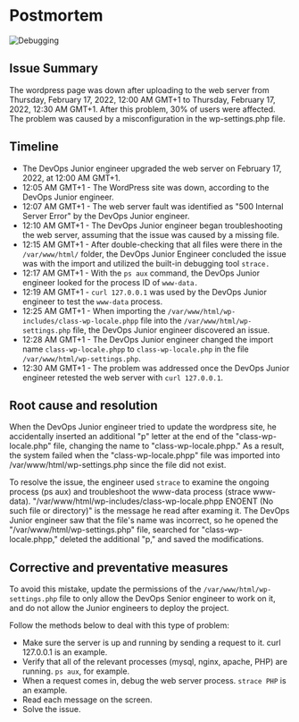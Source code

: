 # Postmortem

![Debugging](https://miro.medium.com/max/800/0*kHoWD7gJ0PC9GmBK.jpg)

## Issue Summary

The wordpress page was down after uploading to the web server from Thursday, February 17, 2022, 12:00 AM GMT+1 to Thursday, February 17, 2022, 12:30 AM GMT+1. After this problem, 30% of users were affected. The problem was caused by a misconfiguration in the wp-settings.php file.

## Timeline

* The DevOps Junior engineer upgraded the web server on February 17, 2022, at 12:00 AM GMT+1.
* 12:05 AM GMT+1 - The WordPress site was down, according to the DevOps Junior engineer.
* 12:07 AM GMT+1 - The web server fault was identified as "500 Internal Server Error" by the DevOps Junior engineer.
* 12:10 AM GMT+1 - The DevOps Junior engineer began troubleshooting the web server, assuming that the issue was caused by a missing file.
* 12:15 AM GMT+1 - After double-checking that all files were there in the `/var/www/html/` folder, the DevOps Junior Engineer concluded the issue was with the import and utilized the built-in debugging tool `strace.`
* 12:17 AM GMT+1 - With the ```ps aux``` command, the DevOps Junior engineer looked for the process ID of `www-data.`
* 12:19 AM GMT+1 - `curl 127.0.0.1` was used by the DevOps Junior engineer to test the `www-data` process.
* 12:25 AM GMT+1 - When importing the `/var/www/html/wp-includes/class-wp-locale.phpp` file into the `/var/www/html/wp-settings.php` file, the DevOps Junior engineer discovered an issue.
* 12:28 AM GMT+1 - The DevOps Junior engineer changed the import name `class-wp-locale.phpp` to `class-wp-locale.php` in the file `/var/www/html/wp-settings.php`.
* 12:30 AM GMT+1 - The problem was addressed once the DevOps Junior engineer retested the web server with `curl 127.0.0.1`.

## Root cause and resolution

When the DevOps Junior engineer tried to update the wordpress site, he accidentally inserted an additional "p" letter at the end of the "class-wp-locale.php" file, changing the name to "class-wp-locale.phpp." As a result, the system failed when the "class-wp-locale.phpp" file was imported into /var/www/html/wp-settings.php since the file did not exist.

To resolve the issue, the engineer used `strace` to examine the ongoing process (ps aux) and troubleshoot the www-data process (strace www-data). "/var/www/html/wp-includes/class-wp-locale.phpp ENOENT (No such file or directory)" is the message he read after examing it. The DevOps Junior engineer saw that the file's name was incorrect, so he opened the "/var/www/html/wp-settings.php" file, searched for "class-wp-locale.phpp," deleted the additional "p," and saved the modifications.

## Corrective and preventative measures

To avoid this mistake, update the permissions of the `/var/www/html/wp-settings.php` file to only allow the DevOps Senior engineer to work on it, and do not allow the Junior engineers to deploy the project.

Follow the methods below to deal with this type of problem:

* Make sure the server is up and running by sending a request to it. curl 127.0.0.1 is an example.
* Verify that all of the relevant processes (mysql, nginx, apache, PHP) are running. `ps aux`, for example.
* When a request comes in, debug the web server process. `strace PHP` is an example.
* Read each message on the screen.
* Solve the issue.
 